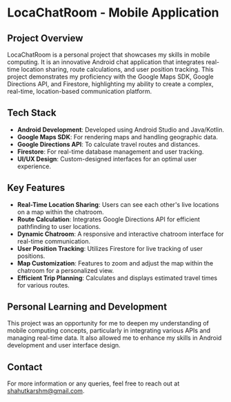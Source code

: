 
# LocaChatRoom - Mobile Application

## Project Overview

LocaChatRoom is a personal project that showcases my skills in mobile computing. It is an innovative Android chat application that integrates real-time location sharing, route calculations, and user position tracking. This project demonstrates my proficiency with the Google Maps SDK, Google Directions API, and Firestore, highlighting my ability to create a complex, real-time, location-based communication platform.

## Tech Stack

- **Android Development**: Developed using Android Studio and Java/Kotlin.
- **Google Maps SDK**: For rendering maps and handling geographic data.
- **Google Directions API**: To calculate travel routes and distances.
- **Firestore**: For real-time database management and user tracking.
- **UI/UX Design**: Custom-designed interfaces for an optimal user experience.

## Key Features

- **Real-Time Location Sharing**: Users can see each other's live locations on a map within the chatroom.
- **Route Calculation**: Integrates Google Directions API for efficient pathfinding to user locations.
- **Dynamic Chatroom**: A responsive and interactive chatroom interface for real-time communication.
- **User Position Tracking**: Utilizes Firestore for live tracking of user positions.
- **Map Customization**: Features to zoom and adjust the map within the chatroom for a personalized view.
- **Efficient Trip Planning**: Calculates and displays estimated travel times for various routes.


## Personal Learning and Development

This project was an opportunity for me to deepen my understanding of mobile computing concepts, particularly in integrating various APIs and managing real-time data. It also allowed me to enhance my skills in Android development and user interface design.



## Contact

For more information or any queries, feel free to reach out at shahutkarshm@gmail.com.
